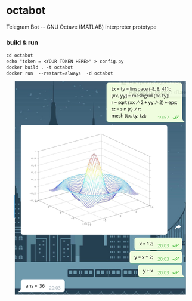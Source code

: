 # octabot
Telegram Bot -- GNU Octave (MATLAB) interpreter prototype

### build & run
```
cd octabot
echo "token = <YOUR TOKEN HERE>" > config.py
docker build . -t octabot
docker run  --restart=always  -d octabot
```
 <p align="center">
  <img src="https://raw.githubusercontent.com/asapelkin/octabot/master/img.png" /> 
</p>





